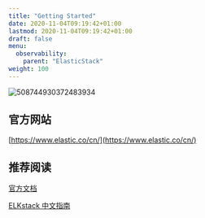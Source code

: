 ```yaml
---
title: "Getting Started"
date: 2020-11-04T09:19:42+01:00
lastmod: 2020-11-04T09:19:42+01:00
draft: false
menu:
  observability: 
    parent: "ElasticStack"
weight: 100
---
```


![508744930372483934](https://cdn.jsdelivr.net/gh/koktlzz/NoteImg@main/508744930372483934.jpg)

## 官方网站

[https://www.elastic.co/cn/](https://www.elastic.co/cn/)

## 推荐阅读

[官方文档](https://www.elastic.co/guide/index.html)

[ELKstack 中文指南](https://elkguide.elasticsearch.cn/)
